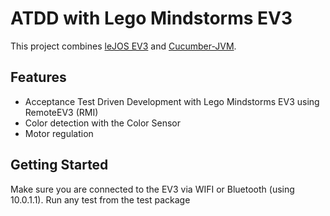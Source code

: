 ATDD with Lego Mindstorms EV3
=============================
This project combines [leJOS EV3](http://www.lejos.org/ev3.php) and [Cucumber-JVM](http://cucumber.io).

Features
--------

* Acceptance Test Driven Development with Lego Mindstorms EV3 using RemoteEV3 (RMI)
* Color detection with the Color Sensor
* Motor regulation

Getting Started
---------------

Make sure you are connected to the EV3 via WIFI or Bluetooth (using 10.0.1.1).
Run any test from the test package

    
 